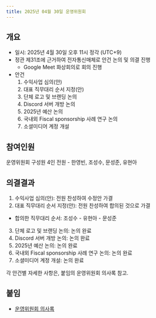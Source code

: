 ```yaml
--- 
title: 2025년 04월 30일 운영위원회
---
```

## 개요
- 일시: 2025년 4월 30일 오후 11시 정각 (UTC+9)
- 정관 제31조에 근거하여 전자통신매체로 안건 논의 및 의결 진행
  - Google Meet 화상회의로 회의 진행
- 안건
    1. 수익사업 심의(안)
    2. 대표 직무대리 순서 지정(안)
    3. 단체 로고 및 브랜딩 논의
    4. Discord 서버 개방 논의
    5. 2025년 예산 논의
    6. 국내외 Fiscal sponsorship 사례 연구 논의
    7. 소셜미디어 계정 개설
## 참여인원

운영위원회 구성원 4인 전원 - 한영빈, 조성수, 문성준, 유현아

## 의결결과

1. 수익사업 심의(안): 전원 찬성하여 수정안 가결
2. 대표 직무대리 순서 지정(안): 전원 찬성하여 합의된 것으로 가결
  - 합의한 직무대리 순서: 조성수 - 유현아 - 문성준
3. 단체 로고 및 브랜딩 논의: 논의 완료
4. Discord 서버 개방 논의: 논의 완료
5. 2025년 예산 논의: 논의 완료
6. 국내외 Fiscal sponsorship 사례 연구 논의: 논의 완료
7. 소셜미디어 계정 개설: 논의 완료

각 안건별 자세한 사항은, 붙임의 운영위원회 의사록 참고.

## 붙임

- [운영위원회 의사록](20250430_운영위원회_의사록.pdf)
